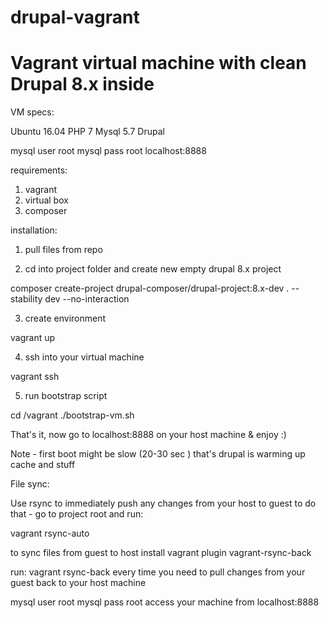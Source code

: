 # drupal-vagrant
# Vagrant virtual machine with clean Drupal 8.x inside
VM specs:

Ubuntu 16.04
PHP 7
Mysql 5.7
Drupal

mysql user root 
mysql pass root
localhost:8888

requirements:
1. vagrant
2. virtual box
3. composer

installation:

1) pull files from repo

2) cd into project folder and create new empty drupal 8.x project

composer create-project drupal-composer/drupal-project:8.x-dev . --stability dev --no-interaction

3) create environment

vagrant up 

4) ssh into your virtual machine

vagrant ssh

5) run bootstrap script 

cd /vagrant
./bootstrap-vm.sh


That's it, now go to localhost:8888 on your host machine
   &
enjoy :)


Note - first boot might be slow (20-30 sec ) that's drupal is warming up cache and stuff

File sync:

Use rsync to immediately push any changes from your host to guest
to do that - go to project root and run:

vagrant rsync-auto

to sync files from guest to host install vagrant plugin vagrant-rsync-back

run: vagrant rsync-back
every time you need to pull changes from your guest back to your host machine

mysql user root 
mysql pass root
access your machine from localhost:8888


